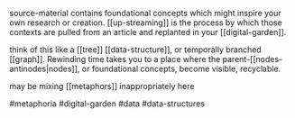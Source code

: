 source-material contains foundational concepts which might inspire your own research or creation. [[up-streaming]] is the process by which those contexts are pulled from an article and replanted in your [[digital-garden]]. 

think of this like a [[tree]] [[data-structure]], or temporally branched [[graph]]. Rewinding time takes you to a place where the parent-[[nodes-antinodes|nodes]], or foundational concepts, become visible, recyclable.

may be mixing [[metaphors]] inappropriately here

#metaphoria #digital-garden #data #data-structures 
